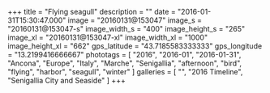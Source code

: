+++
title = "Flying seagull"
description = ""
date = "2016-01-31T15:30:47.000"
image = "20160131@153047"
image_s = "20160131@153047-s"
image_width_s = "400"
image_height_s = "265"
image_xl = "20160131@153047-xl"
image_width_xl = "1000"
image_height_xl = "662"
gps_latitude = "43.7185583333333"
gps_longitude = "13.2199416666667"
phototags = [ "2016", "2016-01", "2016-01-31", "Ancona", "Europe", "Italy", "Marche", "Senigallia", "afternoon", "bird", "flying", "harbor", "seagull", "winter" ]
galleries = [ "", "2016 Timeline", "Senigallia City and Seaside" ]
+++
